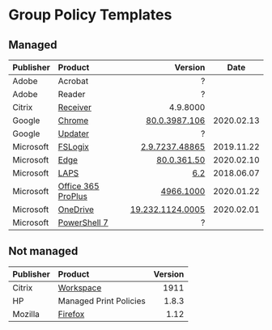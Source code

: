 <h1 id="group-policy-templates">Group Policy Templates</h1>
<h2 id="managed">Managed</h2>

<table>
<thead>
<tr>
<th>Publisher</th>
<th align="left">Product</th>
<th align="right">Version</th>
<th>Date</th>
</tr>
</thead>
<tbody>
<tr>
<td>Adobe</td>
<td align="left">Acrobat</td>
<td align="right">?</td>
<td></td>
</tr>
<tr>
<td>Adobe</td>
<td align="left">Reader</td>
<td align="right">?</td>
<td></td>
</tr>
<tr>
<td>Citrix</td>
<td align="left"><a href="https://www.citrix.com/downloads/citrix-receiver/legacy-receiver-for-windows-ltsr/">Receiver</a></td>
<td align="right">4.9.8000</td>
<td></td>
</tr>
<tr>
<td>Google</td>
<td align="left"><a href="https://cloud.google.com/chrome-enterprise/browser/download/#chrome-browser-policies">Chrome</a></td>
<td align="right"><a href="https://dl.google.com/dl/edgedl/chrome/policy/policy_templates.zip">80.0.3987.106</a></td>
<td>2020.02.13</td>
</tr>
<tr>
<td>Google</td>
<td align="left"><a href="https://cloud.google.com/chrome-enterprise/browser/download/#chrome-browser-policies">Updater</a></td>
<td align="right">?</td>
<td></td>
</tr>
<tr>
<td>Microsoft</td>
<td align="left"><a href="https://docs.microsoft.com/en-us/fslogix/install-ht#download-fslogix">FSLogix</a></td>
<td align="right"><a href="https://aka.ms/fslogix_download">2.9.7237.48865</a></td>
<td>2019.11.22</td>
</tr>
<tr>
<td>Microsoft</td>
<td align="left"><a href="https://www.microsoft.com/en-us/edge/business/download">Edge</a></td>
<td align="right"><a href="http://dl.delivery.mp.microsoft.com/filestreamingservice/files/9c98a9b8-54bf-4f15-a9df-02d52a0acd10/MicrosoftEdgePolicyTemplates.cab">80.0.361.50</a></td>
<td>2020.02.10</td>
</tr>
<tr>
<td>Microsoft</td>
<td align="left"><a href="https://www.microsoft.com/en-us/download/details.aspx?id=46899">LAPS</a></td>
<td align="right"><a href="https://www.microsoft.com/en-us/download/confirmation.aspx?id=46899">6.2</a></td>
<td>2018.06.07</td>
</tr>
<tr>
<td>Microsoft</td>
<td align="left"><a href="https://www.microsoft.com/en-us/download/details.aspx?id=49030">Office 365 ProPlus</a></td>
<td align="right"><a href="https://www.microsoft.com/en-us/download/confirmation.aspx?id=49030">4966.1000</a></td>
<td>2020.01.22</td>
</tr>
<tr>
<td>Microsoft</td>
<td align="left"><a href="https://support.office.com/en-us/article/onedrive-release-notes-845dcf18-f921-435e-bf28-4e24b95e5fc0">OneDrive</a></td>
<td align="right"><a href="https://go.microsoft.com/fwlink/?linkid=844652">19.232.1124.0005</a></td>
<td>2020.02.01</td>
</tr>
<tr>
<td>Microsoft</td>
<td align="left"><a href="https://www.verboon.info/2019/12/powershell-7-group-policy-settings-and-eventlogs/">PowerShell 7</a></td>
<td align="right">?</td>
<td></td>
</tr>
</tbody>
</table><h2 id="not-managed">Not managed</h2>

<table>
<thead>
<tr>
<th>Publisher</th>
<th align="left">Product</th>
<th align="right">Version</th>
</tr>
</thead>
<tbody>
<tr>
<td>Citrix</td>
<td align="left"><a href="https://www.citrix.com/downloads/workspace-app/">Workspace</a></td>
<td align="right">1911</td>
</tr>
<tr>
<td>HP</td>
<td align="left">Managed Print Policies</td>
<td align="right">1.8.3</td>
</tr>
<tr>
<td>Mozilla</td>
<td align="left"><a href="https://github.com/mozilla/policy-templates/releases">Firefox</a></td>
<td align="right">1.12</td>
</tr>
</tbody>
</table>
